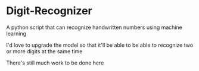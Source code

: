 # Digit-Recognizer
A python script that can recognize handwritten numbers using machine learning 

I'd love to upgrade the model so that it'll be able to be able to recognize two or more digits at the same time

There's still much work to be done here 

###

